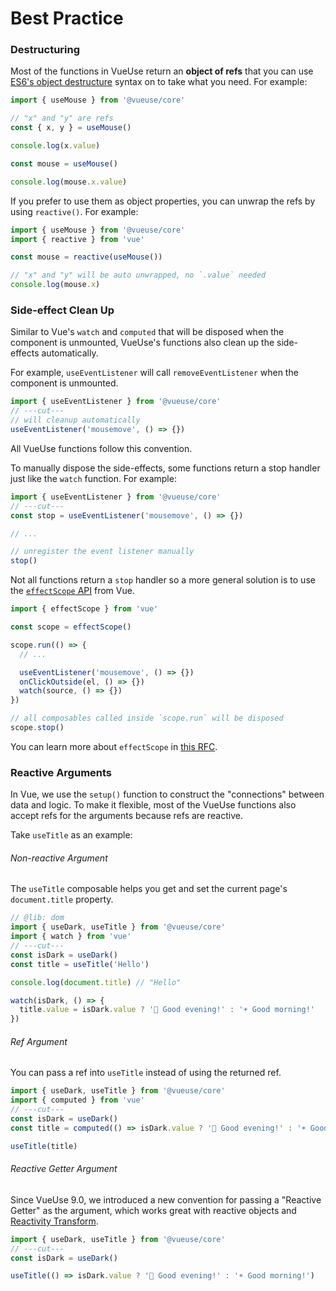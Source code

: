 # Best Practice

### Destructuring

Most of the functions in VueUse return an **object of refs** that you can use [ES6's object destructure](https://developer.mozilla.org/en-US/docs/Web/JavaScript/Reference/Operators/Destructuring_assignment) syntax on to take what you need. For example:

```ts twoslash
import { useMouse } from '@vueuse/core'

// "x" and "y" are refs
const { x, y } = useMouse()

console.log(x.value)

const mouse = useMouse()

console.log(mouse.x.value)
```

If you prefer to use them as object properties, you can unwrap the refs by using `reactive()`. For example:

```ts twoslash
import { useMouse } from '@vueuse/core'
import { reactive } from 'vue'

const mouse = reactive(useMouse())

// "x" and "y" will be auto unwrapped, no `.value` needed
console.log(mouse.x)
```

### Side-effect Clean Up

Similar to Vue's `watch` and `computed` that will be disposed when the component is unmounted, VueUse's functions also clean up the side-effects automatically.

For example, `useEventListener` will call `removeEventListener` when the component is unmounted.

```ts twoslash
import { useEventListener } from '@vueuse/core'
// ---cut---
// will cleanup automatically
useEventListener('mousemove', () => {})
```

All VueUse functions follow this convention.

To manually dispose the side-effects, some functions return a stop handler just like the `watch` function. For example:

```ts twoslash
import { useEventListener } from '@vueuse/core'
// ---cut---
const stop = useEventListener('mousemove', () => {})

// ...

// unregister the event listener manually
stop()
```

Not all functions return a `stop` handler so a more general solution is to use the [`effectScope` API](https://vuejs.org/api/reactivity-advanced.html#effectscope) from Vue.

```ts
import { effectScope } from 'vue'

const scope = effectScope()

scope.run(() => {
  // ...

  useEventListener('mousemove', () => {})
  onClickOutside(el, () => {})
  watch(source, () => {})
})

// all composables called inside `scope.run` will be disposed
scope.stop()
```

You can learn more about `effectScope` in [this RFC](https://github.com/vuejs/rfcs/blob/master/active-rfcs/0041-reactivity-effect-scope.md).

### Reactive Arguments

In Vue, we use the `setup()` function to construct the "connections" between data and logic. To make it flexible, most of the VueUse functions also accept refs for the arguments because refs are reactive.

Take `useTitle` as an example:

###### Non-reactive Argument

The `useTitle` composable helps you get and set the current page's `document.title` property.

```ts twoslash
// @lib: dom
import { useDark, useTitle } from '@vueuse/core'
import { watch } from 'vue'
// ---cut---
const isDark = useDark()
const title = useTitle('Hello')

console.log(document.title) // "Hello"

watch(isDark, () => {
  title.value = isDark.value ? '🌙 Good evening!' : '☀️ Good morning!'
})
```

###### Ref Argument

You can pass a ref into `useTitle` instead of using the returned ref.

```ts twoslash
import { useDark, useTitle } from '@vueuse/core'
import { computed } from 'vue'
// ---cut---
const isDark = useDark()
const title = computed(() => isDark.value ? '🌙 Good evening!' : '☀️ Good morning!')

useTitle(title)
```

###### Reactive Getter Argument

Since VueUse 9.0, we introduced a new convention for passing a "Reactive Getter" as the argument, which works great with reactive objects and [Reactivity Transform](https://vuejs.org/guide/extras/reactivity-transform.html#reactivity-transform).

```ts twoslash
import { useDark, useTitle } from '@vueuse/core'
// ---cut---
const isDark = useDark()

useTitle(() => isDark.value ? '🌙 Good evening!' : '☀️ Good morning!')
```
